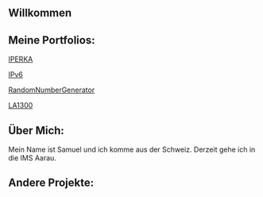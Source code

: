 ## Willkommen






## Meine Portfolios:

  [IPERKA](https://portfolio.bbbaden.ch/view/view.php?t=7TIW28HFuBf1CpdzUgq0)  
  
  [IPv6](https://portfolio.bbbaden.ch/view/view.php?t=WHct1sLSE4IynvDJZPhC)
  
  [RandomNumberGenerator](https://portfolio.bbbaden.ch/view/view.php?t=R4zmAW8JTcMqIj2wd6HS)
  
  [LA1300](https://portfolio.bbbaden.ch/view/view.php?t=Zc2CPXFISlWumregtzAB)
  
## Über Mich:

Mein Name ist Samuel und ich komme aus der Schweiz. Derzeit gehe ich in die IMS Aarau.


## Andere Projekte:
  

